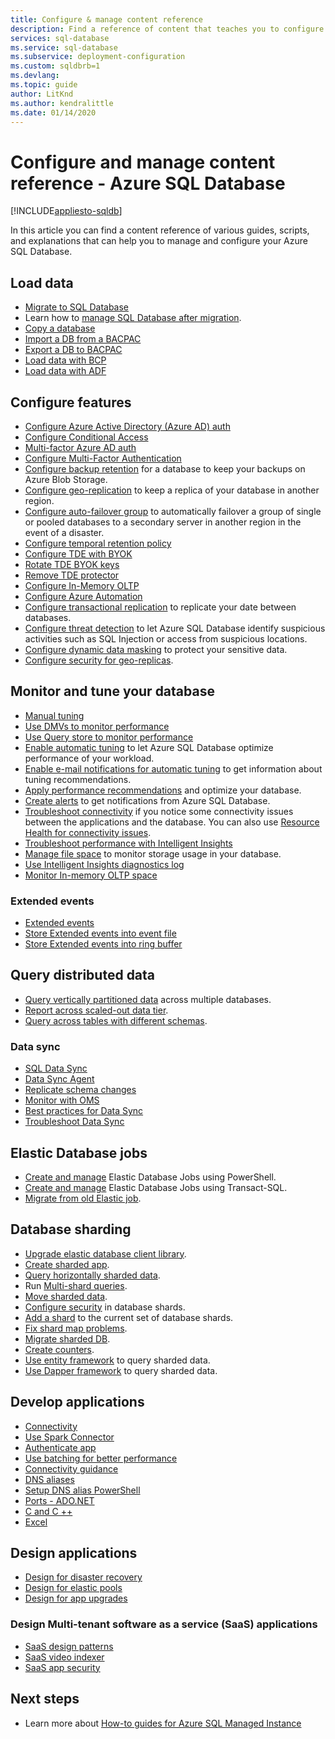 ```yaml
---
title: Configure & manage content reference
description: Find a reference of content that teaches you to configure and manage Azure SQL Database. 
services: sql-database
ms.service: sql-database
ms.subservice: deployment-configuration
ms.custom: sqldbrb=1
ms.devlang: 
ms.topic: guide
author: LitKnd
ms.author: kendralittle
ms.date: 01/14/2020
---
```

# Configure and manage content reference - Azure SQL Database
[!INCLUDE[appliesto-sqldb](../includes/appliesto-sqldb.md)]

In this article you can find a content reference of various guides, scripts, and explanations that can help you to manage and configure your Azure SQL Database. 

## Load data

- [Migrate to SQL Database](migrate-to-database-from-sql-server.md)
- Learn how to [manage SQL Database after migration](manage-data-after-migrating-to-database.md).
- [Copy a database](database-copy.md)
- [Import a DB from a BACPAC](database-import.md)
- [Export a DB to BACPAC](database-export.md)
- [Load data with BCP](../load-from-csv-with-bcp.md)
- [Load data with ADF](/azure/data-factory/connector-azure-sql-database?toc=/azure/sql-database/toc.json)

## Configure features

- [Configure Azure Active Directory (Azure AD) auth](authentication-aad-configure.md)
- [Configure Conditional Access](conditional-access-configure.md)
- [Multi-factor Azure AD auth](authentication-mfa-ssms-overview.md)
- [Configure Multi-Factor Authentication](authentication-mfa-ssms-configure.md)
- [Configure backup retention](long-term-backup-retention-configure.md) for a database to keep your backups on Azure Blob Storage. 
- [Configure geo-replication](active-geo-replication-overview.md) to keep a replica of your database in another region.
- [Configure auto-failover group](auto-failover-group-configure-sql-db.md) to automatically failover a group of single or pooled databases to a secondary server in another region in the event of a disaster. 
- [Configure temporal retention policy](temporal-tables-retention-policy.md)
- [Configure TDE with BYOK](transparent-data-encryption-byok-configure.md)
- [Rotate TDE BYOK keys](transparent-data-encryption-byok-key-rotation.md)
- [Remove TDE protector](transparent-data-encryption-byok-remove-tde-protector.md)
- [Configure In-Memory OLTP](../in-memory-oltp-configure.md)
- [Configure Azure Automation](automation-manage.md)
- [Configure transactional replication](replication-to-sql-database.md) to replicate your date between databases.
- [Configure threat detection](threat-detection-configure.md) to let Azure SQL Database identify suspicious activities such as SQL Injection or access from suspicious locations.
- [Configure dynamic data masking](dynamic-data-masking-configure-portal.md) to protect your sensitive data.
- [Configure security for geo-replicas](active-geo-replication-security-configure.md).

## Monitor and tune your database

- [Manual tuning](performance-guidance.md)
- [Use DMVs to monitor performance](monitoring-with-dmvs.md)
- [Use Query store to monitor performance](/sql/relational-databases/performance/best-practice-with-the-query-store#Insight)
- [Enable automatic tuning](automatic-tuning-enable.md) to let Azure SQL Database optimize performance of your workload.
- [Enable e-mail notifications for automatic tuning](automatic-tuning-email-notifications-configure.md) to get information about tuning recommendations.
- [Apply performance recommendations](database-advisor-find-recommendations-portal.md) and optimize your database.
- [Create alerts](alerts-insights-configure-portal.md) to get notifications from Azure SQL Database.
- [Troubleshoot connectivity](troubleshoot-common-errors-issues.md) if you notice some connectivity issues between the applications and the database. You can also use [Resource Health for connectivity issues](resource-health-to-troubleshoot-connectivity.md).
- [Troubleshoot performance with Intelligent Insights](intelligent-insights-troubleshoot-performance.md)
- [Manage file space](file-space-manage.md) to monitor storage usage in your database.
- [Use Intelligent Insights diagnostics log](intelligent-insights-use-diagnostics-log.md)
- [Monitor In-memory OLTP space](../in-memory-oltp-monitor-space.md)

### Extended events

- [Extended events](xevent-db-diff-from-svr.md)
- [Store Extended events into event file](xevent-code-event-file.md)
- [Store Extended events into ring buffer](xevent-code-ring-buffer.md)

## Query distributed data

- [Query vertically partitioned data](elastic-query-getting-started-vertical.md) across multiple databases.
- [Report across scaled-out data tier](elastic-query-horizontal-partitioning.md).
- [Query across tables with different schemas](elastic-query-vertical-partitioning.md).

### Data sync

- [SQL Data Sync](sql-data-sync-data-sql-server-sql-database.md)
- [Data Sync Agent](sql-data-sync-agent-overview.md)
- [Replicate schema changes](sql-data-sync-update-sync-schema.md)
- [Monitor with OMS](./monitor-tune-overview.md)
- [Best practices for Data Sync](sql-data-sync-best-practices.md)
- [Troubleshoot Data Sync](sql-data-sync-troubleshoot.md)

## Elastic Database jobs

- [Create and manage](elastic-jobs-powershell-create.md) Elastic Database Jobs using PowerShell.
- [Create and manage](elastic-jobs-tsql-create-manage.md) Elastic Database Jobs using Transact-SQL.
- [Migrate from old Elastic job](elastic-jobs-migrate.md).

## Database sharding

- [Upgrade elastic database client library](elastic-scale-upgrade-client-library.md).
- [Create sharded app](elastic-scale-get-started.md).
- [Query horizontally sharded data](elastic-query-getting-started.md).
- Run [Multi-shard queries](elastic-scale-multishard-querying.md).
- [Move sharded data](elastic-scale-configure-deploy-split-and-merge.md).
- [Configure security](elastic-scale-split-merge-security-configuration.md) in database shards.
- [Add a shard](elastic-scale-add-a-shard.md) to the current set of database shards.
- [Fix shard map problems](elastic-database-recovery-manager.md).
- [Migrate sharded DB](elastic-convert-to-use-elastic-tools.md).
- [Create counters](elastic-database-perf-counters.md).
- [Use entity framework](elastic-scale-use-entity-framework-applications-visual-studio.md) to query sharded data.
- [Use Dapper framework](elastic-scale-working-with-dapper.md) to query sharded data.

## Develop applications

- [Connectivity](connect-query-content-reference-guide.md#libraries)
- [Use Spark Connector](spark-connector.md)
- [Authenticate app](application-authentication-get-client-id-keys.md)
- [Use batching for better performance](../performance-improve-use-batching.md)
- [Connectivity guidance](troubleshoot-common-connectivity-issues.md)
- [DNS aliases](dns-alias-overview.md)
- [Setup DNS alias PowerShell](dns-alias-powershell-create.md)
- [Ports - ADO.NET](adonet-v12-develop-direct-route-ports.md)
- [C and C ++](develop-cplusplus-simple.md)
- [Excel](connect-excel.md)

## Design applications

- [Design for disaster recovery](designing-cloud-solutions-for-disaster-recovery.md)
- [Design for elastic pools](disaster-recovery-strategies-for-applications-with-elastic-pool.md)
- [Design for app upgrades](manage-application-rolling-upgrade.md)

### Design Multi-tenant software as a service (SaaS) applications

- [SaaS design patterns](saas-tenancy-app-design-patterns.md)
- [SaaS video indexer](saas-tenancy-video-index-wingtip-brk3120-20171011.md)
- [SaaS app security](saas-tenancy-elastic-tools-multi-tenant-row-level-security.md)

## Next steps

- Learn more about [How-to guides for Azure SQL Managed Instance](../managed-instance/how-to-content-reference-guide.md)
